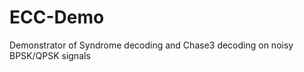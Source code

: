 ECC-Demo
========

Demonstrator of Syndrome decoding and Chase3 decoding on noisy BPSK/QPSK signals
